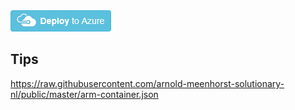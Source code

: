 <a href="https://portal.azure.com/#create/Microsoft.Template/uri/https%3A%2F%2Fraw.githubusercontent.com%2Farnold-meenhorst-solutionary-nl%2Fpublic%2Fmaster%2Farm-container.json" target="_blank">
<img src="https://raw.githubusercontent.com/Azure/azure-quickstart-templates/master/1-CONTRIBUTION-GUIDE/images/deploytoazure.png"/>
</a>

## Tips
https://raw.githubusercontent.com/arnold-meenhorst-solutionary-nl/public/master/arm-container.json
